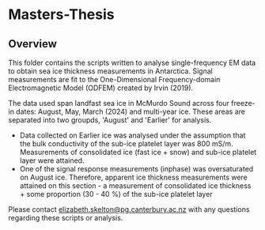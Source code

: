 # Masters-Thesis

## Overview
This folder contains the scripts written to analyse single-frequency EM data to obtain sea ice thickness measurements in Antarctica. Signal measurements are fit to the One-Dimensional Frequency-domain Electromagnetic Model (ODFEM) created by Irvin (2019). 

The data used span landfast sea ice in McMurdo Sound across four freeze-in dates: August, May, March (2024) and multi-year ice. These areas are separated into two groupds, 'August' and 'Earlier' for analysis. 
- Data collected on Earlier ice was analysed under the assumption that the bulk conductivity of the sub-ice platelet layer was 800 mS/m. Measurements of consolidated ice (fast ice + snow) and sub-ice platelet layer were attained.
- One of the signal response measurements (inphase) was oversaturated on August ice. Therefore, apparent ice thickness measurements were attained on this section - a measurement of consolidated ice thickness + some proportion (30 - 40 %) of the sub-ice platelet layer 

Please contact elizabeth.skelton@pg.canterbury.ac.nz with any questions regarding these scripts or analysis. 
